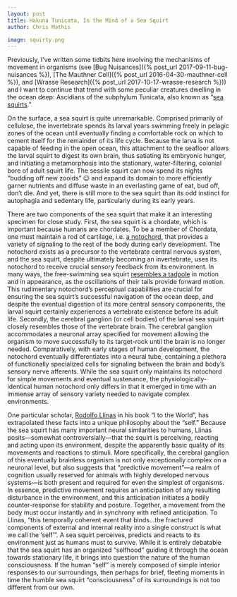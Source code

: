 ```yaml
---
layout: post
title: Hakuna Tunicata, In the Mind of a Sea Squirt
author: Chris Mathis

image: squirty.png
---
```


Previously, I’ve written some tidbits here involving the mechanisms of movement in organisms (see [Bug Nuisances]({% post_url 2017-09-11-bug-nuisances %}), [The Mauthner Cell]({% post_url 2016-04-30-mauthner-cell %}), and [Wrasse Research]({% post_url 2017-10-17-wrasse-research %})) and I want to continue that trend with some peculiar creatures dwelling in the ocean deep: Ascidians of the subphylum Tunicata, also known as “[sea squirts](http://www.realmonstrosities.com/2012/08/sea-squirt.html).”

On the surface, a sea squirt is quite unremarkable. Comprised primarily of cellulose, the invertebrate spends its larval years swimming freely in pelagic zones of the ocean until eventually finding a comfortable rock on which to cement itself for the remainder of its life cycle. Because the larva is not capable of feeding in the open ocean, this attachment to the seafloor allows the larval squirt to digest its own brain, thus satiating its embryonic hunger, and initiating a metamorphosis into the stationary, water-filtering, colonial bore of adult squirt life.  The sessile squirt can now spend its nights “budding off new zooids” 😉 and expand its domain to more efficiently garner nutrients and diffuse waste in an everlasting game of eat, bud off, don’t die. And yet, there is still more to the sea squirt than its odd instinct for autophagia and sedentary life, particularly during its early years.

There are two components of the sea squirt that make it an interesting specimen for close study. First, the sea squirt is a chordate, which is important because humans are chordates. To be a member of Chordata, one must maintain a rod of cartilage, i.e. [a notochord](https://upload.wikimedia.org/wikipedia/commons/3/33/Uroc004b_Jon.png), that provides a variety of signaling to the rest of the body during early development. The notochord exists as a precursor to the vertebrate central nervous system, and the sea squirt, despite ultimately becoming an invertebrate, uses its notochord to receive crucial sensory feedback from its environment. In many ways, the free-swimming sea squirt [resembles a tadpole](https://upload.wikimedia.org/wikipedia/commons/a/a0/Ascidia_005.png) in motion and in appearance, as the oscillations of their tails provide forward motion. This rudimentary notochord’s perceptual capabilities are crucial for ensuring the sea squirt’s successful navigation of the ocean deep, and despite the eventual digestion of its more central sensory components, the larval squirt certainly experiences a vertebrate existence before its adult life. Secondly, the cerebral ganglion (or cell bodies) of the larval sea squirt closely resembles those of the vertebrate brain. The cerebral ganglion accommodates a neuronal array specified for movement allowing the organism to move successfully to its target-rock until the brain is no longer needed.  Comparatively, with early stages of human development, the notochord eventually differentiates into a neural tube, containing a plethora of functionally specialized cells for signaling between the brain and body’s sensory nerve afferents. While the sea squirt only maintains its notochord for simple movements and eventual sustenance, the physiologically-identical human notochord only differs in that it emerged in time with an immense array of sensory variety needed to navigate complex environments.

One particular scholar, [Rodolfo Llinas](http://develintel.blogspot.com/2006/10/review-i-of-vortex.html) in his book “I to the World”, has extrapolated these facts into a unique philosophy about the “self.” Because the sea squirt has many important neural similarities to humans, Llinas posits—somewhat controversially—that the squirt is perceiving, reacting and acting upon its environment, despite the apparently basic quality of its movements and reactions to stimuli.  More specifically, the cerebral ganglion of this eventually brainless organism is not only exceptionally complex on a neuronal level, but also suggests that “predictive movement”—a realm of cognition usually reserved for animals with highly developed nervous systems—is both present and required for even the simplest of organisms. In essence, predictive movement requires an anticipation of any resulting disturbance in the environment, and this anticipation initiates a bodily counter-response for stability and posture. Together, a movement from the body must occur instantly and in synchrony with refined anticipation.  To Llinas, “this temporally coherent event that binds…the fractured components of external and internal reality into a single construct is what we call the ‘self’”. A sea squirt perceives, predicts and reacts to its environment just as humans must to survive. While it is entirely debatable that the sea squirt has an organized “selfhood” guiding it through the ocean towards stationary life, it brings into question the nature of the human consciousness. If the human “self” is merely composed of simple interior responses to our surroundings, then perhaps for brief, fleeting moments in time the humble sea squirt “consciousness” of its surroundings is not too different from our own.
